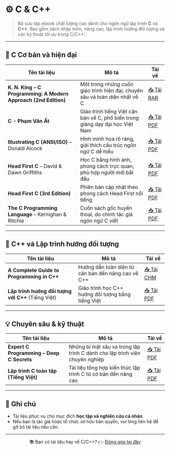 # ⚙️ C & C++

> Bộ sưu tập ebook chất lượng cao dành cho ngôn ngữ lập trình **C** và **C++**. Bao gồm sách nhập môn, nâng cao, lập trình hướng đối tượng và các kỹ thuật tối ưu trong C/C++.

---

## 📘 C Cơ bản và hiện đại

| Tên tài liệu | Mô tả | Tải về |
|--------------|-------|--------|
| **K. N. King – C Programming: A Modern Approach (2nd Edition)** | Một trong những cuốn giáo trình hiện đại, chuyên sâu và toàn diện nhất về C | [📥 Tải RAR](./%5BK.%20N.%20King%5D%20C%20Programming%20A%20Modern%20Approach%20(2nd%20Edition).rar) |
| **C - Phạm Văn Ất** | Giáo trình tiếng Việt căn bản về C, phổ biến trong giảng dạy đại học Việt Nam | [📥 Tải PDF](./C_Ph%E1%BA%A1m%20V%C4%83n%20%E1%BA%A4t.pdf) |
| **Illustrating C (ANSI/ISO)** – Donald Alcock | Hình minh họa rõ ràng, giải thích cấu trúc ngôn ngữ C dễ hiểu | [📥 Tải PDF](./Illustrating%20C%20(ANSI_ISO%20version)%20-%20Donald%20Alcock.pdf) |
| **Head First C** – David & Dawn Griffiths | Học C bằng hình ảnh, phong cách trực quan, phù hợp người mới bắt đầu | [📥 Tải PDF](./Head%20First%20C%20-%20David%20Griffiths,%20Dawn%20Griffiths.pdf) |
| **Head First C (3rd Edition)** | Phiên bản cập nhật theo phong cách Head First nổi tiếng | [📥 Tải PDF](./head-first-c-3rd-edition.pdf) |
| **The C Programming Language** – Kernighan & Ritchie | Cuốn sách gốc huyền thoại, do chính tác giả ngôn ngữ C viết | [📥 Tải PDF](./The%20C%20Programming%20Language.pdf) |

---

## 🧠 C++ và Lập trình hướng đối tượng

| Tên tài liệu | Mô tả | Tải về |
|--------------|-------|--------|
| **A Complete Guide to Programming in C++** | Hướng dẫn toàn diện từ căn bản đến nâng cao về C++ | [📥 Tải CHM](./A%20Complete%20Guide%20to%20Programming%20in%20C++.chm) |
| **Lập trình hướng đối tượng với C++** (Tiếng Việt) | Giáo trình học C++ hướng đối tượng bằng tiếng Việt | [📥 Tải PDF](./laptrinhhuongdoituong_C++.pdf) |

---

## 💡 Chuyên sâu & kỹ thuật

| Tên tài liệu | Mô tả | Tải về |
|--------------|-------|--------|
| **Expert C Programming – Deep C Secrets** | Những bí mật sâu xa trong lập trình C dành cho lập trình viên chuyên nghiệp | [📥 Tải PDF](./Expert%20C%20Programming,%20Deep%20C%20Secrets.pdf) |
| **Lập trình C toàn tập (Tiếng Việt)** | Tài liệu tổng hợp kiến thức lập trình C từ cơ bản đến nâng cao | [📥 Tải PDF](./lap_trinh_c_toan_tap_full.pdf) |

---

## 📌 Ghi chú

- Tài liệu phục vụ cho mục đích **học tập và nghiên cứu cá nhân**.
- Nếu bạn là tác giả hoặc tổ chức sở hữu bản quyền, vui lòng liên hệ để gỡ bỏ tài liệu nếu cần.

---

<p align="center">
  📚 Bạn có tài liệu hay về C/C++? 👉 <a href="https://github.com/TienNHM/ebooks/pulls">Đóng góp tại đây</a>
</p>
